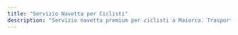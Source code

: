 ```yaml
---
title: "Servizio Navetta per Ciclisti"
description: "Servizio navetta premium per ciclisti a Maiorca. Trasporto verso salite iconiche come Sa Calobra, Cap Formentor e il percorso Andratx-Pollença. Prenota oggi."
---
```

